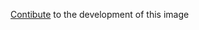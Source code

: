 [Contibute](https://github.com/mwalters/wget-dl/wiki/contributing) to the development of this image
